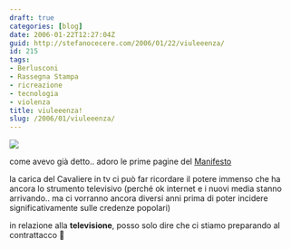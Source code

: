 ```yaml
---
draft: true
categories: [blog]
date: 2006-01-22T12:27:04Z
guid: http://stefanocecere.com/2006/01/22/viuleeenza/
id: 215
tags:
- Berlusconi
- Rassegna Stampa
- ricreazione
- tecnologia
- violenza
title: viuleeenza!
slug: /2006/01/viuleeenza/
---
```


![](/wp-content/viuleeenza.jpg)

come avevo già detto.. adoro le prime pagine del [Manifesto](http://www.ilmanifesto.it)

la carica del Cavaliere in tv ci può far ricordare il potere immenso che ha ancora lo strumento televisivo (perché ok internet e i nuovi media stanno arrivando.. ma ci vorranno ancora diversi anni prima di poter incidere significativamente sulle credenze popolari)

in relazione alla **televisione**, posso solo dire che ci stiamo preparando al contrattacco 🙂